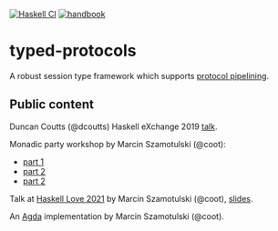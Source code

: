 [![Haskell CI](https://img.shields.io/github/actions/workflow/status/input-output-hk/typed-protocols/haskell.yml?branch=main&label=Build&style=for-the-badge)](https://github.com/input-output-hk/typed-protocols/actions/workflows/haskell.yml)
[![handbook](https://img.shields.io/badge/policy-Cardano%20Engineering%20Handbook-informational?style=for-the-badge)](https://input-output-hk.github.io/cardano-engineering-handbook)


typed-protocols
===============


A robust session type framework which supports [protocol pipelining][protocol-pipelining].


Public content
--------------

Duncan Coutts (@dcoutts) Haskell eXchange 2019 [talk][haskell-eXchange].

Monadic party workshop by Marcin Szamotulski (@coot):
* [part 1][monadic-party-part-1]
* [part 2][monadic-party-part-2]
* [part 2][monadic-party-part-3]

Talk at [Haskell Love 2021][haskell-love] by Marcin Szamotulski (@coot), [slides][haskell-love-slides].

An [Agda][typed-protocols-agda] implementation by Marcin Szamotulski (@coot).


[protocol-pipelining]: https://www.wikiwand.com/en/Protocol_pipelining
[haskell-eXchange]: https://skillsmatter.com/skillscasts/14633-45-minute-talk-by-duncan-coutts
[monadic-party-part-1]: https://www.youtube.com/watch?v=j8gza2L61nM
[monadic-party-part-2]: https://www.youtube.com/watch?v=oV6KSl1srL8
[monadic-party-part-3]: https://www.youtube.com/watch?v=nOIQCRPwmPA
[haskell-love-slides]: https://coot.me/posts/typed-protocols-at-haskell-love.html
[haskell-love]: https://www.youtube.com/watch?v=EbK6VAqYh3g
[typed-protocols-agda]: https://coot.me/agda/posts.agda.typed-protocols.html

